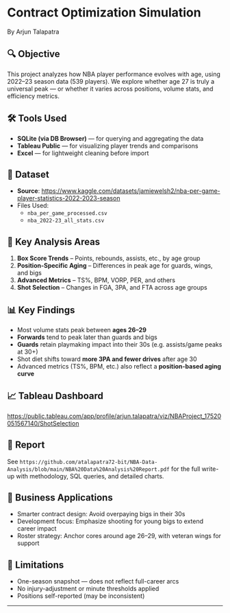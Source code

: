 # Contract Optimization Simulation

By Arjun Talapatra

## 🔍 Objective

This project analyzes how NBA player performance evolves with age, using 2022–23 season data (539 players). We explore whether age 27 is truly a universal peak — or whether it varies across positions, volume stats, and efficiency metrics.

## 🛠️ Tools Used

- **SQLite (via DB Browser)** — for querying and aggregating the data
- **Tableau Public** — for visualizing player trends and comparisons
- **Excel** — for lightweight cleaning before import

## 📁 Dataset

- **Source**: https://www.kaggle.com/datasets/jamiewelsh2/nba-per-game-player-statistics-2022-2023-season
- Files Used:
  - `nba_per_game_processed.csv`
  - `nba_2022-23_all_stats.csv`

## 🧠 Key Analysis Areas

1. **Box Score Trends** – Points, rebounds, assists, etc., by age group
2. **Position-Specific Aging** – Differences in peak age for guards, wings, and bigs
3. **Advanced Metrics** – TS%, BPM, VORP, PER, and others
4. **Shot Selection** – Changes in FGA, 3PA, and FTA across age groups

## 📊 Key Findings

- Most volume stats peak between **ages 26–29**
- **Forwards** tend to peak later than guards and bigs
- **Guards** retain playmaking impact into their 30s (e.g. assists/game peaks at 30+)
- Shot diet shifts toward **more 3PA and fewer drives** after age 30
- Advanced metrics (TS%, BPM, etc.) also reflect a **position-based aging curve**

## 📈 Tableau Dashboard

https://public.tableau.com/app/profile/arjun.talapatra/viz/NBAProject_17520051567140/ShotSelection

## 📄 Report

See `https://github.com/atalapatra72-bit/NBA-Data-Analysis/blob/main/NBA%20Data%20Analysis%20Report.pdf` for the full write-up with methodology, SQL queries, and detailed charts.

## 🚀 Business Applications

- Smarter contract design: Avoid overpaying bigs in their 30s
- Development focus: Emphasize shooting for young bigs to extend career impact
- Roster strategy: Anchor cores around age 26–29, with veteran wings for support

## 🧪 Limitations

- One-season snapshot — does not reflect full-career arcs
- No injury-adjustment or minute thresholds applied
- Positions self-reported (may be inconsistent)

---

